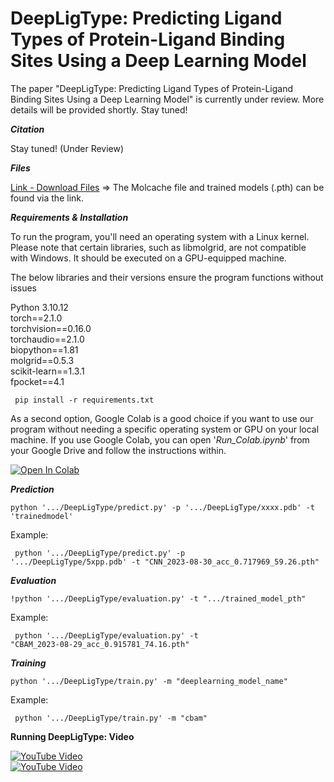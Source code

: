 # DeepLigType: Predicting Ligand Types of Protein-Ligand Binding Sites Using a Deep Learning Model

The paper "DeepLigType: Predicting Ligand Types of Protein-Ligand Binding Sites Using a Deep Learning Model" is currently under review. More details will be provided shortly. Stay tuned!


**_Citation_**

Stay tuned! (Under Review)

**_Files_**

[Link - Download Files](https://drive.google.com/drive/folders/1WVIpv6CbHBnRcE_0qR8E9AEwu7-CGgCZ?usp=sharing) => The Molcache file and trained models (.pth) can be found via the link.

**_Requirements & Installation_**

To run the program, you'll need an operating system with a Linux kernel. Please note that certain libraries, such as libmolgrid, are not compatible with Windows. It should be executed on a GPU-equipped machine.

The below libraries and their versions ensure the program functions without issues

Python 3.10.12<br/>
torch==2.1.0<br/>
torchvision==0.16.0<br/>
torchaudio==2.1.0<br/>
biopython==1.81<br/>
molgrid==0.5.3<br/>
scikit-learn==1.3.1<br/>
fpocket==4.1<br/>

``` pip install -r requirements.txt```

As a second option, Google Colab is a good choice if you want to use our program without needing a specific operating system or GPU on your local machine. If you use Google Colab, you can open '_Run_Colab.ipynb_' from your Google Drive and follow the instructions within.

[![Open In Colab](https://colab.research.google.com/assets/colab-badge.svg)](https://colab.research.google.com/github/drorhunvural/DeepLigType/blob/main/Run_Colab.ipynb)

**_Prediction_**

```python '.../DeepLigType/predict.py' -p '.../DeepLigType/xxxx.pdb' -t 'trainedmodel'```

Example: <pre><code> python '.../DeepLigType/predict.py' -p '.../DeepLigType/5xpp.pdb' -t "CNN_2023-08-30_acc_0.717969_59.26.pth" </code></pre>


**_Evaluation_**

```!python '.../DeepLigType/evaluation.py' -t ".../trained_model_pth"```

Example: <pre><code> python '.../DeepLigType/evaluation.py' -t "CBAM_2023-08-29_acc_0.915781_74.16.pth" </code></pre>

**_Training_**

```python '.../DeepLigType/train.py' -m "deeplearning_model_name" ```

Example: <pre><code> python '.../DeepLigType/train.py' -m "cbam" </code></pre>

**Running DeepLigType: Video**<br/>


[![YouTube Video](https://img.shields.io/badge/Watch%20on%20YouTube-red?style=for-the-badge&logo=youtube)](https://youtu.be/SobCab1fZeA?si=u-soXHHxLBHp8lUL)
<br/>
[![YouTube Video](https://img.youtube.com/vi/SobCab1fZeA/0.jpg)](https://youtu.be/SobCab1fZeA?si=u-soXHHxLBHp8lUL)